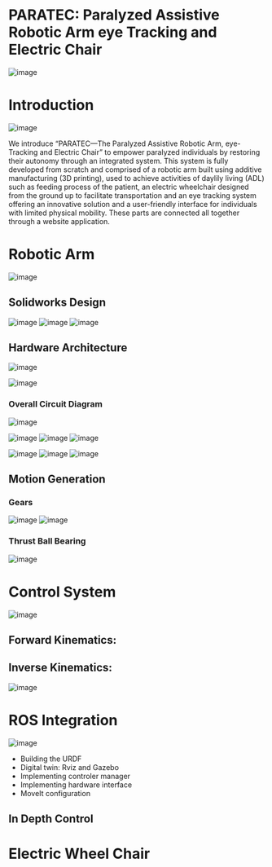 # PARATEC: Paralyzed Assistive Robotic Arm eye Tracking and Electric Chair

![image](https://github.com/adnanO999/PARATEC/assets/88556508/8c00c7e4-aafe-4fb6-ae3f-0927e9f0461e)

# Introduction
![image](https://github.com/adnanO999/PARATEC/assets/88556508/365d5e26-3160-4d6c-8acf-1079afe8fd88)

We introduce “PARATEC—The Paralyzed Assistive Robotic Arm, eye-Tracking and Electric Chair” to empower paralyzed individuals by restoring their autonomy through an integrated system. This system is fully developed from scratch and comprised of a robotic arm built using additive manufacturing (3D printing), used to achieve activities of daylily living (ADL) such as feeding process of the patient, an electric wheelchair designed from the ground up to facilitate transportation and an eye tracking system offering an innovative solution and a user-friendly interface for individuals with limited physical mobility. These parts are connected all together through a website application.

# Robotic Arm
![image](https://github.com/adnanO999/PARATEC/assets/88556508/6964932d-5917-4c0f-b0ed-e71610f767ad)

## Solidworks Design

![image](https://github.com/adnanO999/PARATEC/assets/88556508/47ad0323-f766-4d1c-b040-6c226ea90b90)
![image](https://github.com/adnanO999/PARATEC/assets/88556508/e1296c40-2471-4fa7-a2af-59f6560a8073)
![image](https://github.com/adnanO999/PARATEC/assets/88556508/bf9825b5-dc8c-4777-8c3a-9ce50497433d)

## Hardware Architecture
![image](https://github.com/adnanO999/PARATEC/assets/88556508/78d190d8-aede-4c54-8919-bc35da6bbd0d)


![image](https://github.com/adnanO999/PARATEC/assets/88556508/36d13c79-fd55-4adc-bec5-0a9f51812d5f)
 

### Overall Circuit Diagram

![image](https://github.com/adnanO999/PARATEC/assets/88556508/fd3b0e74-2d46-449b-8b39-b31e2614e844)

 ![image](https://github.com/adnanO999/PARATEC/assets/88556508/df5cfd8e-b1f4-41a2-a48d-bca1449d2803)
 ![image](https://github.com/adnanO999/PARATEC/assets/88556508/99854a5a-cca3-482e-ad22-87539ee29d66)
 ![image](https://github.com/adnanO999/PARATEC/assets/88556508/e0ab16c1-5ade-47c7-bc2c-81ca45d1d959)


![image](https://github.com/adnanO999/PARATEC/assets/88556508/e619ae86-1c44-4710-8e73-d6e9d346cd18)
![image](https://github.com/adnanO999/PARATEC/assets/88556508/ddf119b7-6eb8-4b68-b87f-1d0c77955157)
![image](https://github.com/adnanO999/PARATEC/assets/88556508/cea96d8f-014b-4709-9c44-efd2383d4882)


## Motion Generation
### Gears


![image](https://github.com/adnanO999/PARATEC/assets/88556508/61675259-9ae9-4b01-8624-6816aca02544)
![image](https://github.com/adnanO999/PARATEC/assets/88556508/2402e2d2-48ac-49a1-a587-e33d3b740e3f)

### Thrust Ball Bearing

![image](https://github.com/adnanO999/PARATEC/assets/88556508/b783dbf8-d2e6-4f80-8d59-3482c75b6c2a)

# Control System
![image](https://github.com/adnanO999/PARATEC/assets/88556508/788e7bed-2266-4c6d-aa7e-73ed55ed36c1)


## Forward Kinematics:

## Inverse Kinematics:


![image](https://github.com/adnanO999/PARATEC/assets/88556508/bbabaa5a-b447-41fb-a3af-81e330233ed8)

# ROS Integration
![image](https://github.com/adnanO999/PARATEC/assets/88556508/480f48bd-9ab9-4dad-9c65-506b79dd6dee)

* Building the URDF
* Digital twin: Rviz and Gazebo
* Implementing controler manager
* Implementing hardware interface
* MoveIt configuration
  
## In Depth Control

# Electric Wheel Chair









